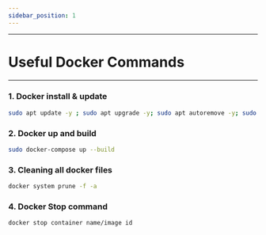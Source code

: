 ```yaml
---
sidebar_position: 1
---
```

----
# Useful Docker Commands
----

### 1. Docker install & update 

```bash
sudo apt update -y ; sudo apt upgrade -y; sudo apt autoremove -y; sudo apt install docker-compose -y
```

### 2. Docker up and build

```bash
sudo docker-compose up --build
```

### 3. Cleaning all docker files

```bash
docker system prune -f -a
```

### 4. Docker Stop command 

```bash 
docker stop container name/image id 
```
